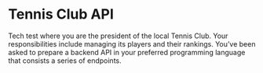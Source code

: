 # Tennis Club API 

Tech test where you are the president of the local Tennis Club. Your responsibilities include managing its players and their rankings. You’ve been asked to prepare a backend API in your preferred programming language that consists a series of endpoints.